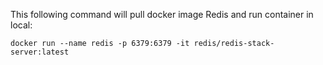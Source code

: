 This following command will pull docker image Redis and run container in local:
```
docker run --name redis -p 6379:6379 -it redis/redis-stack-server:latest
```